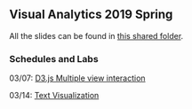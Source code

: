 ## Visual Analytics 2019 Spring

All the slides can be found in [this shared folder](https://drive.google.com/open?id=1WvE8Orcuw8lSn2Md1boVKB-tuKXWgskiyhlvkutXJj8).

### Schedules and Labs

03/07: [D3.js Multiple view interaction](<https://github.com/CristianFelix/design-app-tutorial>)

03/14: [Text Visualization](<https://github.com/nyuvis/visual_analytics_course/tree/master/text_vis_lab>)



